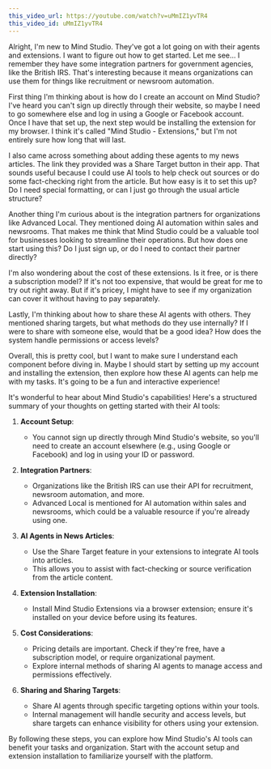 ```yaml
---
this_video_url: https://youtube.com/watch?v=uMmIZ1yvTR4
this_video_id: uMmIZ1yvTR4
---
```

<think>
Alright, I'm new to Mind Studio. They've got a lot going on with their agents and extensions. I want to figure out how to get started. Let me see... I remember they have some integration partners for government agencies, like the British IRS. That's interesting because it means organizations can use them for things like recruitment or newsroom automation.

First thing I'm thinking about is how do I create an account on Mind Studio? I've heard you can't sign up directly through their website, so maybe I need to go somewhere else and log in using a Google or Facebook account. Once I have that set up, the next step would be installing the extension for my browser. I think it's called "Mind Studio - Extensions," but I'm not entirely sure how long that will last.

I also came across something about adding these agents to my news articles. The link they provided was a Share Target button in their app. That sounds useful because I could use AI tools to help check out sources or do some fact-checking right from the article. But how easy is it to set this up? Do I need special formatting, or can I just go through the usual article structure?

Another thing I'm curious about is the integration partners for organizations like Advanced Local. They mentioned doing AI automation within sales and newsrooms. That makes me think that Mind Studio could be a valuable tool for businesses looking to streamline their operations. But how does one start using this? Do I just sign up, or do I need to contact their partner directly?

I'm also wondering about the cost of these extensions. Is it free, or is there a subscription model? If it's not too expensive, that would be great for me to try out right away. But if it's pricey, I might have to see if my organization can cover it without having to pay separately.

Lastly, I'm thinking about how to share these AI agents with others. They mentioned sharing targets, but what methods do they use internally? If I were to share with someone else, would that be a good idea? How does the system handle permissions or access levels?

Overall, this is pretty cool, but I want to make sure I understand each component before diving in. Maybe I should start by setting up my account and installing the extension, then explore how these AI agents can help me with my tasks. It's going to be a fun and interactive experience!
</think>

It's wonderful to hear about Mind Studio's capabilities! Here's a structured summary of your thoughts on getting started with their AI tools:

1. **Account Setup**: 
   - You cannot sign up directly through Mind Studio's website, so you'll need to create an account elsewhere (e.g., using Google or Facebook) and log in using your ID or password.

2. **Integration Partners**:
   - Organizations like the British IRS can use their API for recruitment, newsroom automation, and more.
   - Advanced Local is mentioned for AI automation within sales and newsrooms, which could be a valuable resource if you're already using one.

3. **AI Agents in News Articles**:
   - Use the Share Target feature in your extensions to integrate AI tools into articles.
   - This allows you to assist with fact-checking or source verification from the article content.

4. **Extension Installation**:
   - Install Mind Studio Extensions via a browser extension; ensure it's installed on your device before using its features.

5. **Cost Considerations**:
   - Pricing details are important. Check if they're free, have a subscription model, or require organizational payment.
   - Explore internal methods of sharing AI agents to manage access and permissions effectively.

6. **Sharing and Sharing Targets**:
   - Share AI agents through specific targeting options within your tools.
   - Internal management will handle security and access levels, but share targets can enhance visibility for others using your extension.

By following these steps, you can explore how Mind Studio's AI tools can benefit your tasks and organization. Start with the account setup and extension installation to familiarize yourself with the platform.

